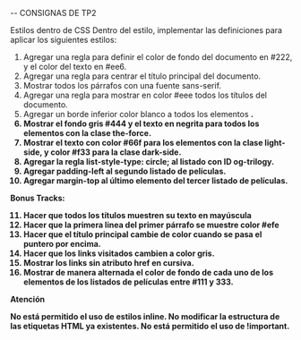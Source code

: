 -- CONSIGNAS DE TP2

Estilos dentro de CSS
Dentro del estilo, implementar las definiciones para aplicar los siguientes estilos:

1. Agregar una regla para definir el color de fondo del documento en #222, y el color del texto en #ee6.
2. Agregar una regla para centrar el título principal del documento.
3. Mostrar todos los párrafos con una fuente sans-serif.
4. Agregar una regla para mostrar en color #eee todos los títulos del documento.
5. Agregar un borde inferior color blanco a todos los elementos <strong>.
6. Mostrar el fondo gris #444 y el texto en negrita para todos los elementos con la clase the-force.
7. Mostrar el texto con color #66f para los elementos con la clase light-side, y color #f33 para la clase dark-side.
8. Agregar la regla list-style-type: circle; al listado con ID og-trilogy.
9. Agregar padding-left al segundo listado de películas.
10. Agregar margin-top al último elemento del tercer listado de películas.

Bonus Tracks:

11. Hacer que todos los títulos muestren su texto en mayúscula
12. Hacer que la primera linea del primer párrafo se muestre color #efe
13. Hacer que el título principal cambie de color cuando se pasa el puntero por encima.
14. Hacer que los links visitados cambien a color gris.
15. Mostrar los links sin atributo href en cursiva.
16. Mostrar de manera alternada el color de fondo de cada uno de los elementos de los listados de películas entre #111 y 333.

Atención

No está permitido el uso de estilos inline.
No modificar la estructura de las etiquetas HTML ya existentes.
No está permitido el uso de !important.